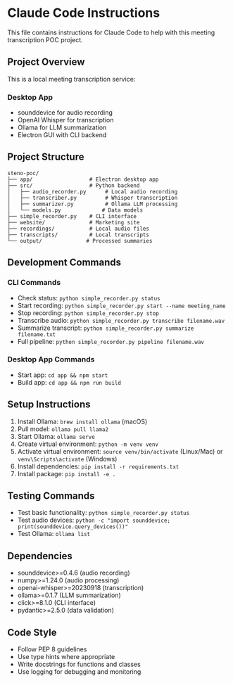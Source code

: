 # Claude Code Instructions

This file contains instructions for Claude Code to help with this meeting transcription POC project.

## Project Overview
This is a local meeting transcription service:

### Desktop App
- sounddevice for audio recording
- OpenAI Whisper for transcription
- Ollama for LLM summarization
- Electron GUI with CLI backend

## Project Structure
```
steno-poc/
├── app/                  # Electron desktop app
├── src/                  # Python backend
│   ├── audio_recorder.py      # Local audio recording
│   ├── transcriber.py         # Whisper transcription
│   ├── summarizer.py          # Ollama LLM processing
│   └── models.py             # Data models
├── simple_recorder.py    # CLI interface
├── website/              # Marketing site
├── recordings/           # Local audio files
├── transcripts/          # Local transcripts
└── output/              # Processed summaries
```

## Development Commands

### CLI Commands
- Check status: `python simple_recorder.py status`
- Start recording: `python simple_recorder.py start --name meeting_name`
- Stop recording: `python simple_recorder.py stop`
- Transcribe audio: `python simple_recorder.py transcribe filename.wav`
- Summarize transcript: `python simple_recorder.py summarize filename.txt`
- Full pipeline: `python simple_recorder.py pipeline filename.wav`

### Desktop App Commands
- Start app: `cd app && npm start`
- Build app: `cd app && npm run build`

## Setup Instructions
1. Install Ollama: `brew install ollama` (macOS)
2. Pull model: `ollama pull llama2`
3. Start Ollama: `ollama serve`
4. Create virtual environment: `python -m venv venv`
5. Activate virtual environment: `source venv/bin/activate` (Linux/Mac) or `venv\Scripts\activate` (Windows)
6. Install dependencies: `pip install -r requirements.txt`
7. Install package: `pip install -e .`

## Testing Commands
- Test basic functionality: `python simple_recorder.py status`
- Test audio devices: `python -c "import sounddevice; print(sounddevice.query_devices())"`
- Test Ollama: `ollama list`

## Dependencies
- sounddevice>=0.4.6 (audio recording)
- numpy>=1.24.0 (audio processing)
- openai-whisper>=20230918 (transcription)
- ollama>=0.1.7 (LLM summarization)
- click>=8.1.0 (CLI interface)
- pydantic>=2.5.0 (data validation)

## Code Style
- Follow PEP 8 guidelines
- Use type hints where appropriate
- Write docstrings for functions and classes
- Use logging for debugging and monitoring